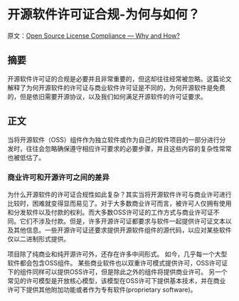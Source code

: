 # 开源软件许可证合规-为何与如何？ 

原文：[Open Source License Compliance — Why and How?](https://ieeexplore.ieee.org/document/8780404)

## 摘要

开源软件许可证的合规是必要并且非常重要的，但这却往往经常被忽略。这篇论文解释了为何开源软件的许可证与商业软件许可证是不同的，为何开源软件是免费的，但是依旧需要开源协议，以及我们如何满足开源软件的许可证要求。

## 正文

当将开源软件（OSS）组件作为独立软件或作为自己的软件项目的一部分进行分发时，往往会忽略确保遵守相应许可要求的必要步骤，并且这些内容的复杂性常常也被低估了。

### 商业许可和开源许可之间的差异

为什么开源软件的许可证合规性如此复杂？其实当将开源软件许可与商业许可进行比较时，困难就变得显而易见了。对于大多数商业许可而言，被许可人仅拥有使用和分发软件以及付款的权利。而大多数OSS许可证的工作方式与商业许可证不同。它们不涉及付款。但是，许多开源许可证都要求与软件一起提供许可证文本以及其他信息。一些开源许可证还要求提供开源软件组件的源代码，以应对某些软件仅以二进制形式提供。

项目除了纯商业和纯开源许可外，还存在许多中间形式。 如今，几乎每一个大型软件都会包含OSS组件。 某些商业软件也以双重许可模式提供许可，OSS许可证下的组件同样可以提供OSS许可，但是除此之外的组件将提供商业许可。 另一个常见的许可模型是开放核心模型，该模型在OSS许可下提供基本技术，并在商业许可下提供其他附加功能或者作为专有软件(proprietary software)。

